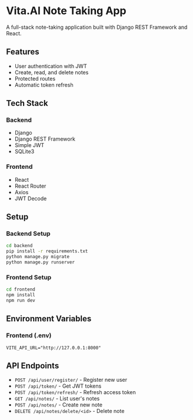 # Vita.AI Note Taking App

A full-stack note-taking application built with Django REST Framework and React.

## Features

- User authentication with JWT
- Create, read, and delete notes
- Protected routes
- Automatic token refresh

## Tech Stack

### Backend
- Django
- Django REST Framework
- Simple JWT
- SQLite3

### Frontend
- React
- React Router
- Axios
- JWT Decode

## Setup

### Backend Setup
```bash
cd backend
pip install -r requirements.txt
python manage.py migrate
python manage.py runserver
```

### Frontend Setup
```bash
cd frontend
npm install
npm run dev
```

## Environment Variables

### Frontend (.env)
```
VITE_API_URL="http://127.0.0.1:8000"
```

## API Endpoints

- `POST /api/user/register/` - Register new user
- `POST /api/token/` - Get JWT tokens
- `POST /api/token/refresh/` - Refresh access token
- `GET /api/notes/` - List user's notes
- `POST /api/notes/` - Create new note
- `DELETE /api/notes/delete/<id>` - Delete note